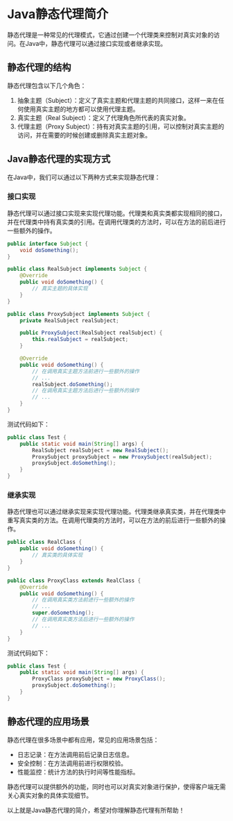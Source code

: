 # Java静态代理简介

静态代理是一种常见的代理模式，它通过创建一个代理类来控制对真实对象的访问。在Java中，静态代理可以通过接口实现或者继承实现。

## 静态代理的结构

静态代理包含以下几个角色：

1. 抽象主题（Subject）：定义了真实主题和代理主题的共同接口，这样一来在任何使用真实主题的地方都可以使用代理主题。
2. 真实主题（Real Subject）：定义了代理角色所代表的真实对象。
3. 代理主题（Proxy Subject）：持有对真实主题的引用，可以控制对真实主题的访问，并在需要的时候创建或删除真实主题对象。

## Java静态代理的实现方式

在Java中，我们可以通过以下两种方式来实现静态代理：

### 接口实现

静态代理可以通过接口实现来实现代理功能。代理类和真实类都实现相同的接口，并在代理类中持有真实类的引用。在调用代理类的方法时，可以在方法的前后进行一些额外的操作。

```java
public interface Subject {
    void doSomething();
}

public class RealSubject implements Subject {
    @Override
    public void doSomething() {
        // 真实主题的具体实现
    }
}

public class ProxySubject implements Subject {
    private RealSubject realSubject;

    public ProxySubject(RealSubject realSubject) {
        this.realSubject = realSubject;
    }

    @Override
    public void doSomething() {
        // 在调用真实主题方法前进行一些额外的操作
        // ...
        realSubject.doSomething();
        // 在调用真实主题方法后进行一些额外的操作
        // ...
    }
}
```

测试代码如下：

```java
public class Test {
    public static void main(String[] args) {
        RealSubject realSubject = new RealSubject();
        ProxySubject proxySubject = new ProxySubject(realSubject);
        proxySubject.doSomething();
    }
}
```

### 继承实现

静态代理也可以通过继承实现来实现代理功能。代理类继承真实类，并在代理类中重写真实类的方法。在调用代理类的方法时，可以在方法的前后进行一些额外的操作。

```java
public class RealClass {
    public void doSomething() {
        // 真实类的具体实现
    }
}

public class ProxyClass extends RealClass {
    @Override
    public void doSomething() {
        // 在调用真实类方法前进行一些额外的操作
        // ...
        super.doSomething();
        // 在调用真实类方法后进行一些额外的操作
        // ...
    }
}
```

测试代码如下：

```java
public class Test {
    public static void main(String[] args) {
        ProxyClass proxySubject = new ProxyClass();
        proxySubject.doSomething();
    }
}
```

## 静态代理的应用场景

静态代理在很多场景中都有应用，常见的应用场景包括：

- 日志记录：在方法调用前后记录日志信息。
- 安全控制：在方法调用前进行权限校验。
- 性能监控：统计方法的执行时间等性能指标。

静态代理可以提供额外的功能，同时也可以对真实对象进行保护，使得客户端无需关心真实对象的具体实现细节。

以上就是Java静态代理的简介，希望对你理解静态代理有所帮助！